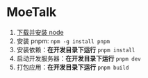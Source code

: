 # MoeTalk

1. [下载并安装 node](https://juejin.cn/post/7130869478199394340)
2. 安装 pnpm: `npm -g install pnpm`
3. 安装依赖：**在开发目录下运行** `pnpm install`
4. 启动开发服务器：**在开发目录下运行** `pnpm dev`
5. 打包应用：**在开发目录下运行** `pnpm build`

